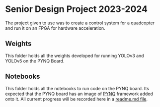 # Senior Design Project 2023-2024
The project given to use was to create a control system for a quadcopter and run it on an FPGA for hardware acceleration.

## Weights
This folder holds all the weights developed for running YOLOv3 and YOLOv5 on the PYNQ Board.

## Notebooks
This folder holds all the notebooks to run code on the PYNQ board. Its expected that the PYNQ board has an image of [PYNQ](https://www.pynq.io/boards.html) framework added onto it. All current progress will be recorded here in a [readme.md file](https://github.com/JP-Sonoma/Senior_Project/blob/main/notebooks/README.md).

